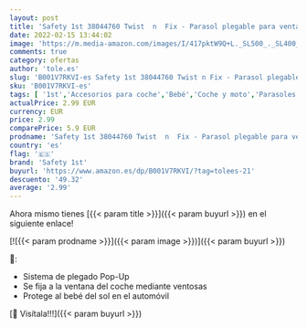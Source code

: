 ```yaml
---
layout: post
title: 'Safety 1st 38044760 Twist  n  Fix - Parasol plegable para ventanillas  2 unidades '
date: 2022-02-15 13:44:02
image: 'https://m.media-amazon.com/images/I/417pktW9Q+L._SL500_._SL400_.jpg'
comments: true
category: ofertas
author: 'tole.es'
slug: 'B001V7RKVI-es Safety 1st 38044760 Twist n Fix - Parasol plegable para...'
sku: 'B001V7RKVI-es'
tags: [ '1st','Accesorios para coche','Bebé','Coche y moto','Parasoles de coche','Protector solar lateral para coche','safety','safety 1st', ]
actualPrice: 2.99 EUR
currency: EUR
price: 2.99
comparePrice: 5.9 EUR
prodname: 'Safety 1st 38044760 Twist  n  Fix - Parasol plegable para ventanillas  2 unidades '
country: 'es'
flag: '🇪🇸'
brand: 'Safety 1st'
buyurl: 'https://www.amazon.es/dp/B001V7RKVI/?tag=tolees-21'
descuento: '49.32'
average: '2.99'
---
```


Ahora mismo tienes [{{< param title >}}]({{< param buyurl >}}) en el siguiente enlace!

[![{{< param prodname >}}]({{< param image >}})]({{< param buyurl >}})

🔎:

- Sistema de plegado Pop-Up
- Se fija a la ventana del coche mediante ventosas
- Protege al bebé del sol en el automóvil

[🛒 Visítala!!!]({{< param buyurl >}})
